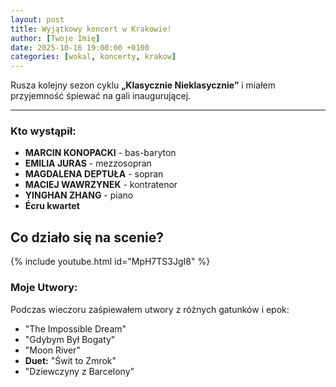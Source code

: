 ```yaml
---
layout: post
title: Wyjątkowy koncert w Krakowie!
author: [Twoje Imię]
date: 2025-10-16 19:00:00 +0100
categories: [wokal, koncerty, krakow]
---
```


Rusza kolejny sezon cyklu **„Klasycznie Nieklasycznie”** i miałem przyjemność śpiewać na gali inaugurującej.

---


### Kto wystąpił:

* **MARCIN KONOPACKI** - bas-baryton
* **EMILIA JURAS** - mezzosopran
* **MAGDALENA DEPTUŁA** - sopran
* **MACIEJ WAWRZYNEK** - kontratenor
* **YINGHAN ZHANG** - piano
* **Écru kwartet**

## Co działo się na scenie?

{% include youtube.html id="MpH7TS3JgI8" %}
### Moje Utwory:

Podczas wieczoru zaśpiewałem utwory z różnych gatunków i epok:
* "The Impossible Dream"
* "Gdybym Był Bogaty"
* "Moon River"
* **Duet:** "Świt to Zmrok"
*  "Dziewczyny z Barcelony"
